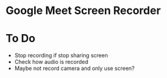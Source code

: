 # Google Meet Screen Recorder

# To Do

* Stop recording if stop sharing screen
* Check how audio is recorded
* Maybe not record camera and only use screen?